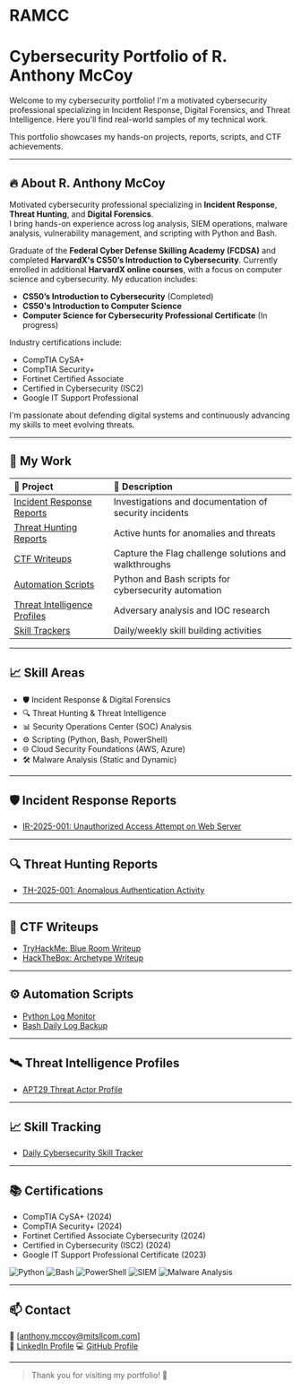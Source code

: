 # RAMCC
# Cybersecurity Portfolio of R. Anthony McCoy

Welcome to my cybersecurity portfolio! I'm a motivated cybersecurity professional specializing in Incident Response, Digital Forensics, and Threat Intelligence.  Here you'll find real-world samples of my technical work.

This portfolio showcases my hands-on projects, reports, scripts, and CTF achievements.

---

## 🔥 About R. Anthony McCoy

Motivated cybersecurity professional specializing in **Incident Response**, **Threat Hunting**, and **Digital Forensics**.  
I bring hands-on experience across log analysis, SIEM operations, malware analysis, vulnerability management, and scripting with Python and Bash.

Graduate of the **Federal Cyber Defense Skilling Academy (FCDSA)** and completed **HarvardX's CS50’s Introduction to Cybersecurity**. Currently enrolled in additional **HarvardX online courses**, with a focus on computer science and cybersecurity. My education includes:
- **CS50’s Introduction to Cybersecurity** (Completed)
- **CS50's Introduction to Computer Science**  
- **Computer Science for Cybersecurity Professional Certificate** (In progress)

Industry certifications include:
- CompTIA CySA+
- CompTIA Security+
- Fortinet Certified Associate
- Certified in Cybersecurity (ISC2)
- Google IT Support Professional

I'm passionate about defending digital systems and continuously advancing my skills to meet evolving threats.

---

## 📂 My Work

| 📁 Project | 🔎 Description |
|:---|:---|
| [Incident Response Reports](./Incident-Reports) | Investigations and documentation of security incidents |
| [Threat Hunting Reports](./Threat-Hunting-Reports) | Active hunts for anomalies and threats |
| [CTF Writeups](./CTF-Writeups) | Capture the Flag challenge solutions and walkthroughs |
| [Automation Scripts](./Automation-Scripts) | Python and Bash scripts for cybersecurity automation |
| [Threat Intelligence Profiles](./Threat-Intelligence-Profiles) | Adversary analysis and IOC research |
| [Skill Trackers](./Skill-Trackers) | Daily/weekly skill building activities |

---

## 📈 Skill Areas

- 🛡️ Incident Response & Digital Forensics
- 🔍 Threat Hunting & Threat Intelligence
- 📊 Security Operations Center (SOC) Analysis
- ⚙️ Scripting (Python, Bash, PowerShell)
- 🌐 Cloud Security Foundations (AWS, Azure)
- 🛠️ Malware Analysis (Static and Dynamic)

---

## 🛡️ Incident Response Reports
- [IR-2025-001: Unauthorized Access Attempt on Web Server](Incident-Reports/IR-2025-001.md)

---

## 🔍 Threat Hunting Reports
- [TH-2025-001: Anomalous Authentication Activity](Threat-Hunting-Reports/TH-2025-001.md)

---

## 🧠 CTF Writeups
- [TryHackMe: Blue Room Writeup](CTF-Writeups/THM-Blue.md)
- [HackTheBox: Archetype Writeup](CTF-Writeups/HTB-Archetype.md)

---

## ⚙️ Automation Scripts
- [Python Log Monitor](Automation-Scripts/Python-Log-Monitor.py)
- [Bash Daily Log Backup](Automation-Scripts/dailylogbackup.sh)

---

## 🛰️ Threat Intelligence Profiles
- [APT29 Threat Actor Profile](Threat-Intelligence-Profiles/APT29.md)

---

## 📈 Skill Tracking
- [Daily Cybersecurity Skill Tracker](Skill-Trackers/Daily-Tracker.md)

---

## 📚 Certifications
- CompTIA CySA+ (2024)
- CompTIA Security+ (2024)
- Fortinet Certified Associate Cybersecurity (2024)
- Certified in Cybersecurity (ISC2) (2024)
- Google IT Support Professional Certificate (2023)

![Python](https://img.shields.io/badge/Python-306998?style=for-the-badge&logo=python&logoColor=white)
![Bash](https://img.shields.io/badge/Bash-4EAA33?style=for-the-badge&logo=gnubash&logoColor=white)
![PowerShell](https://img.shields.io/badge/PowerShell-2C75A3?style=for-the-badge&logo=powershell&logoColor=white)
![SIEM](https://img.shields.io/badge/SIEM-ff6f00?style=for-the-badge&logo=siem&logoColor=white)
![Malware Analysis](https://img.shields.io/badge/Malware%20Analysis-DF5A29?style=for-the-badge&logo=linux&logoColor=white)

---

## 📫 Contact
📧 [anthony.mccoy@mitsllcom.com]  
🔗 [LinkedIn Profile](https://www.linkedin.com/in/ranthonymccoy/)
💻 [GitHub Profile](https://github.com/RAMcCoy)

---

> Thank you for visiting my portfolio! 🚀
